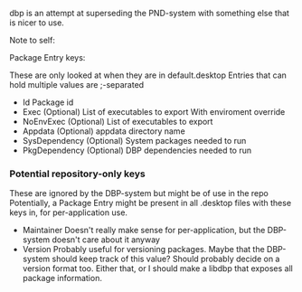 dbp is an attempt at superseding the PND-system with something else that is
nicer to use.


Note to self:

Package Entry keys:

These are only looked at when they are in default.desktop
Entries that can hold multiple values are ;-separated

* Id			Package id
* Exec			(Optional) List of executables to export With enviroment override
* NoEnvExec		(Optional) List of executables to export
* Appdata		(Optional) appdata directory name
* SysDependency		(Optional) System packages needed to run
* PkgDependency		(Optional) DBP dependencies needed to run

### Potential repository-only keys
These are ignored by the DBP-system but might be of use in the repo
Potentially, a Package Entry might be present in all .desktop files with these
keys in, for per-application use.

* Maintainer		Doesn't really make sense for per-application, but the DBP-system doesn't care about it anyway
* Version		Probably useful for versioning packages. Maybe that the DBP-system should keep track of this value? Should probably decide on a version format too. Either that, or I should make a libdbp that exposes all package information.

